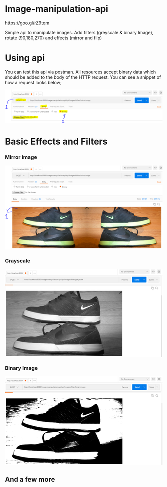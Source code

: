 # Image-manipulation-api

https://goo.gl/rZ9tqm 

Simple api to manipulate images. Add filters (greyscale &amp; binary Image), rotate (90,180,270) and effects (mirror and flip)

# Using api
You can test this api via postman. All resources accept binary data which should be added to the body of the HTTP request. You can see a snippet of how a request looks below;

![alt text](https://github.com/mh453Uol/image-manipulation-api/blob/master/images/1.PNG)

# Basic Effects and Filters

### Mirror Image 
![alt text](https://github.com/mh453Uol/image-manipulation-api/blob/master/images/2.PNG)

### Grayscale 
![alt text](https://github.com/mh453Uol/image-manipulation-api/blob/master/images/3.PNG)

### Binary Image 
![alt text](https://github.com/mh453Uol/image-manipulation-api/blob/master/images/4.PNG)

## And a few more
